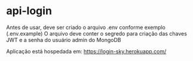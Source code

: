# api-login

Antes de usar, deve ser criado o arquivo .env conforme exemplo (.env.example)
O arquivo deve conter o segredo para criação das chaves JWT e a senha do usuário admin do MongoDB

Aplicação está hospedada em:
https://login-sky.herokuapp.com/